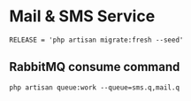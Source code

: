 # Mail & SMS Service
```shell
RELEASE = 'php artisan migrate:fresh --seed'
```
## RabbitMQ consume command
```shell
php artisan queue:work --queue=sms.q,mail.q
```

